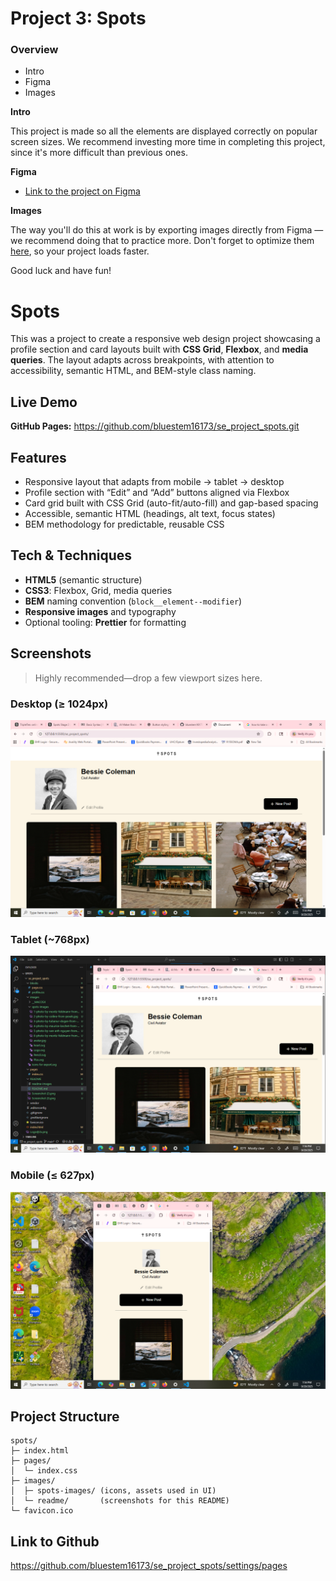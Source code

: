 # Project 3: Spots

### Overview

- Intro
- Figma
- Images

**Intro**

This project is made so all the elements are displayed correctly on popular screen sizes. We recommend investing more time in completing this project, since it's more difficult than previous ones.

**Figma**

- [Link to the project on Figma](https://www.figma.com/file/BBNm2bC3lj8QQMHlnqRsga/Sprint-3-Project-%E2%80%94-Spots?type=design&node-id=2%3A60&mode=design&t=afgNFybdorZO6cQo-1)

**Images**

The way you'll do this at work is by exporting images directly from Figma — we recommend doing that to practice more. Don't forget to optimize them [here](https://tinypng.com/), so your project loads faster.

Good luck and have fun!

# Spots

This was a project to create a responsive web design project showcasing a profile section and card layouts built with **CSS Grid**, **Flexbox**, and **media queries**. The layout adapts across breakpoints, with attention to accessibility, semantic HTML, and BEM-style class naming.

## Live Demo

<!-- Replace <your-username> with your GitHub username -->

**GitHub Pages:** https://github.com/bluestem16173/se_project_spots.git

## Features

- Responsive layout that adapts from mobile → tablet → desktop
- Profile section with “Edit” and “Add” buttons aligned via Flexbox
- Card grid built with CSS Grid (auto-fit/auto-fill) and gap-based spacing
- Accessible, semantic HTML (headings, alt text, focus states)
- BEM methodology for predictable, reusable CSS

## Tech & Techniques

- **HTML5** (semantic structure)
- **CSS3**: Flexbox, Grid, media queries
- **BEM** naming convention (`block__element--modifier`)
- **Responsive images** and typography
- Optional tooling: **Prettier** for formatting

## Screenshots

> Highly recommended—drop a few viewport sizes here.

<!-- Put your images in /images/readme/ and update the paths below -->

### Desktop (≥ 1024px)

![Spots Desktop](./images/spots-desktop.png)

### Tablet (~768px)

![Spots Tablet](./images/spots-tablet.png)

### Mobile (≤ 627px)

![Spots Mobile](./images/spots-mobile.png)

## Project Structure

```text
spots/
├─ index.html
├─ pages/
│  └─ index.css
├─ images/
│  ├─ spots-images/ (icons, assets used in UI)
│  └─ readme/       (screenshots for this README)
└─ favicon.ico
```

## Link to Github

https://github.com/bluestem16173/se_project_spots/settings/pages
